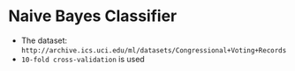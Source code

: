 # Naive Bayes Classifier

- The dataset: ```http://archive.ics.uci.edu/ml/datasets/Congressional+Voting+Records```
- ```10-fold cross-validation``` is used